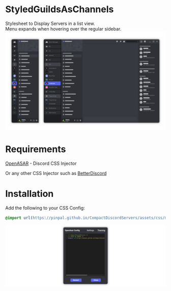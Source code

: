 # StyledGuildsAsChannels

Stylesheet to Display Servers in a list view.\
Menu expands when hovering over the regular sidebar.
![PreviewImage](./README/Preview.png)

# Requirements

[OpenASAR](https://openasar.dev/) - Discord CSS Injector

Or any other CSS Injector such as [BetterDiscord](https://betterdiscord.app/)

# Installation

Add the following to your CSS Config:

```css
@import url(https://pinpal.github.io/CompactDiscordServers/assets/css/main.css);
```

![InstallImage](./README/Config.png)

